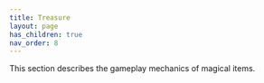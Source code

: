 ```yaml
---
title: Treasure
layout: page
has_children: true
nav_order: 8
---
```


This section describes the gameplay mechanics of magical items.